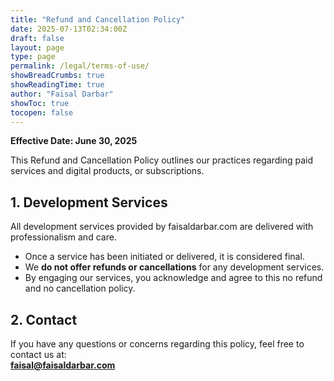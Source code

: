 ```yaml
---
title: "Refund and Cancellation Policy"
date: 2025-07-13T02:34:00Z
draft: false
layout: page
type: page
permalink: /legal/terms-of-use/
showBreadCrumbs: true
showReadingTime: true
author: "Faisal Darbar"
showToc: true
tocopen: false
---
```


**Effective Date: June 30, 2025**

This Refund and Cancellation Policy outlines our practices regarding paid services and digital products, or subscriptions. 

## 1. Development Services

All development services provided by faisaldarbar.com are delivered with professionalism and care.

- Once a service has been initiated or delivered, it is considered final.
- We **do not offer refunds or cancellations** for any development services.
- By engaging our services, you acknowledge and agree to this no refund and no cancellation policy.


## 2. Contact

If you have any questions or concerns regarding this policy, feel free to contact us at:  
**faisal@faisaldarbar.com**
